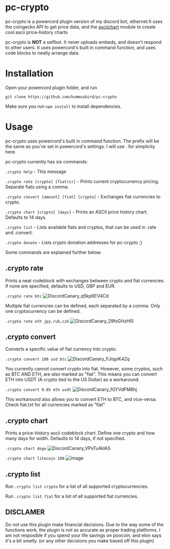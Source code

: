
# pc-crypto
pc-crypto is a powercord plugin version of my discord bot, ethernet.It uses the coingecko API to get price data, and the [asciichart](https://github.com/kroitor/asciichart) module to create cool ascii price-history charts

pc-crypto is **NOT** a selfbot. It never uploads embeds, and doesn't respond to other users. It uses powercord's built in command function, and uses code blocks to neatly arrange data.

# Installation
Open your powercord plugin folder, and run

`git clone https://github.com/hummusbird/pc-crypto`

Make sure you run `npm install` to install dependencies.

# Usage
pc-crypto uses powercord's built in command function. The prefix will be the same as you've set in powercord's settings. I will use . for simplicity here.

pc-crypto currently has six commands:

`.crypto help` - This message

`.crypto rate [crypto] [fiat(s)]` - Prints current cryptocurrency pricing. Separate fiats using a comma.

`.crypto convert [amount] [fiat] [crypto]` - Exchanges fiat currencies to crypto. 

`.crypto chart [crypto] [days]` - Prints an ASCII price history chart. Defaults to 14 days.

`.crypto list` - Lists available fiats and cryptos, that can be used in .rate and .convert.

`.crypto donate` - Lists crypto donation addresses for pc-crypto ;)


Some commands are explained further below.

## .crypto rate

Prints a neat codeblock with exchanges between crypto and fiat currencies. If none are specified, defaults to USD, GBP and EUR.

`.crypto rate btc`
![DiscordCanary_q5kp6EV4Cd](https://user-images.githubusercontent.com/38541651/121016139-b07c7b00-c793-11eb-94d7-4843773e2a79.png)

Multiple fiat currencies can be defined, each separated by a comma. Only one cryptocurrency can be defined.

`.crypto rate eth jpy,rub,czk`
![DiscordCanary_29fsGHzHl5](https://user-images.githubusercontent.com/38541651/121016475-136e1200-c794-11eb-83f8-69a5479589f9.png)

## .crypto convert 

Converts a specific value of fiat currency into crypto.

`.crypto convert 100 usd btc`
![DiscordCanary_FJiqyiK4Zq](https://user-images.githubusercontent.com/38541651/121016515-21239780-c794-11eb-9f33-c640a34909ae.png)

You currently cannot convert crypto into fiat.
However, some cryptos, such as BTC AND ETH, are *also* marked as "fiat". This means you can convert ETH into USDT (A crypto tied to the US Dollar) as a workaround.

`.crypto convert 0.05 eth usdt`
![DiscordCanary_fGYVdFM8hj](https://user-images.githubusercontent.com/38541651/121016922-a1e29380-c794-11eb-8d22-6673143e1fcd.png)

This workaround also allows you to convert ETH to BTC, and vice-versa. Check fiat.txt for all currencies marked as "fiat"

## .crypto chart

Prints a price-history ascii codeblock chart. Define one crypto and how many days for width. Defaults to 14 days, if not specified.

`.crypto chart doge`
![DiscordCanary_VPsTu4klAS](https://user-images.githubusercontent.com/38541651/121017228-f423b480-c794-11eb-804e-3289a180d24f.png)

`.crypto chart litecoin 100`
![image](https://user-images.githubusercontent.com/38541651/121017409-27feda00-c795-11eb-8ba1-09eaca050a6f.png)

## .crypto list

Run `.crypto list crypto` for a list of all supported cryptocurrencies.

Run `.crypto list fiat` for a list of all supported fiat currencies.

## DISCLAMER

Do not use this plugin make financial decisions. Due to the way some of the functions work, the plugin is not as accurate as proper trading platforms. I am not resposible if you spend your life savings on poocoin, and elon says it's a bit smelly. (or any other decisions you make based off this plugin)
